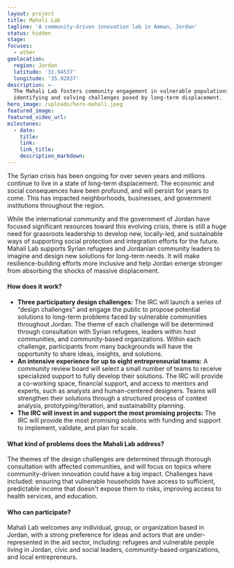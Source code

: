 ```yaml
---
layout: project
title: Mahali Lab
tagline: 'A community-driven innovation lab in Amman, Jordan'
status: hidden
stage:
focuses:
  - other
geolocation:
  region: Jordan
  latitude: '31.94537'
  longitude: '35.92837'
description: >-
  The Mahali Lab fosters community engagement in vulnerable populations in
  identifying and solving challenges posed by long-term displacement.
hero_image: /uploads/hero-mahali.jpeg
featured_image:
featured_video_url:
milestones:
  - date:
    title:
    link:
    link_title:
    description_markdown:
---
```


The Syrian crisis has been ongoing for over seven years and millions continue to live in a state of long-term displacement. The economic and social consequences have been profound, and will persist for years to come. This has impacted neighborhoods, businesses, and government institutions throughout the region.

While the international community and the government of Jordan have focused significant resources toward this evolving crisis, there is still a huge need for grassroots leadership to develop new, locally-led, and sustainable ways of supporting social protection and integration efforts for the future. Mahali Lab supports Syrian refugees and Jordanian community leaders to imagine and design new solutions for long-term needs. It will make resilience-building efforts more inclusive and help Jordan emerge stronger from absorbing the shocks of massive displacement.

#### How does it work?

* **Three participatory design challenges:** The IRC will launch a series of “design challenges” and engage the public to propose potential solutions to long-term problems faced by vulnerable communities throughout Jordan. The theme of each challenge will be determined through consultation with Syrian refugees, leaders within host communities, and community-based organizations. Within each challenge, participants from many backgrounds will have the opportunity to share ideas, insights, and solutions.
* **An intensive experience for up to eight entrepreneurial teams:** A community review board will select a small number of teams to receive specialized support to fully develop their solutions. The IRC will provide a co-working space, financial support, and access to mentors and experts, such as analysts and human-centered designers. Teams will strengthen their solutions through a structured process of context analysis, prototyping/iteration, and sustainability planning.
* **The IRC will invest in and support the most promising projects:** The IRC will provide the most promising solutions with funding and support to implement, validate, and plan for scale.

#### What kind of problems does the Mahali Lab address?

The themes of the design challenges are determined through thorough consultation with affected communities, and will focus on topics where community-driven innovation could have a big impact. Challenges have included: ensuring that vulnerable households have access to sufficient, predictable income that doesn't expose them to risks, improving access to health services, and education.

#### Who can participate?

Mahali Lab welcomes any individual, group, or organization based in Jordan, with a strong preference for ideas and actors that are under-represented in the aid sector, including: refugees and vulnerable people living in Jordan, civic and social leaders, community-based organizations, and local entrepreneurs.